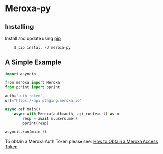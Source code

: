 # Meroxa-py

## Installing

Install and update using [pip](https://pip.pypa.io/en/stable/getting-started/):

```
    $ pip install -U meroxa-py
```


## A Simple Example
```python
import asyncio

from meroxa import Meroxa
from pprint import pprint

auth="auth.token", 
url="https://api.staging.meroxa.io"

async def main():
    async with Meroxa(auth=auth, api_route=url) as m:
        resp = await m.users.me()
        pprint(resp)

asyncio.run(main())
```

To obtain a Meroxa Auth Token please see: [How to Obtain a Meroxa Access Token](https://docs.meroxa.com/guides/how-to-obtain-meroxa-access-token/)